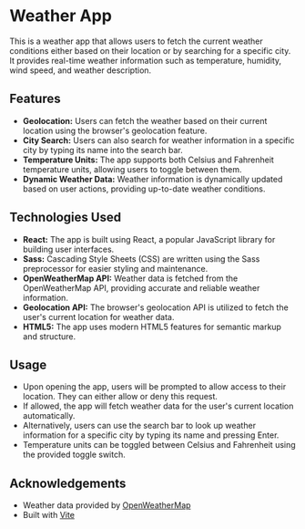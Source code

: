 # Weather App

This is a weather app that allows users to fetch the current weather conditions either based on their location or by searching for a specific city. It provides real-time weather information such as temperature, humidity, wind speed, and weather description.

## Features

- **Geolocation:** Users can fetch the weather based on their current location using the browser's geolocation feature.
- **City Search:** Users can also search for weather information in a specific city by typing its name into the search bar.
- **Temperature Units:** The app supports both Celsius and Fahrenheit temperature units, allowing users to toggle between them.
- **Dynamic Weather Data:** Weather information is dynamically updated based on user actions, providing up-to-date weather conditions.

## Technologies Used

- **React:** The app is built using React, a popular JavaScript library for building user interfaces.
- **Sass:** Cascading Style Sheets (CSS) are written using the Sass preprocessor for easier styling and maintenance.
- **OpenWeatherMap API:** Weather data is fetched from the OpenWeatherMap API, providing accurate and reliable weather information.
- **Geolocation API:** The browser's geolocation API is utilized to fetch the user's current location for weather data.
- **HTML5:** The app uses modern HTML5 features for semantic markup and structure.

## Usage

- Upon opening the app, users will be prompted to allow access to their location. They can either allow or deny this request.
- If allowed, the app will fetch weather data for the user's current location automatically.
- Alternatively, users can use the search bar to look up weather information for a specific city by typing its name and pressing Enter.
- Temperature units can be toggled between Celsius and Fahrenheit using the provided toggle switch.

## Acknowledgements

- Weather data provided by [OpenWeatherMap](https://openweathermap.org/)
- Built with [Vite](https://vitejs.dev/)